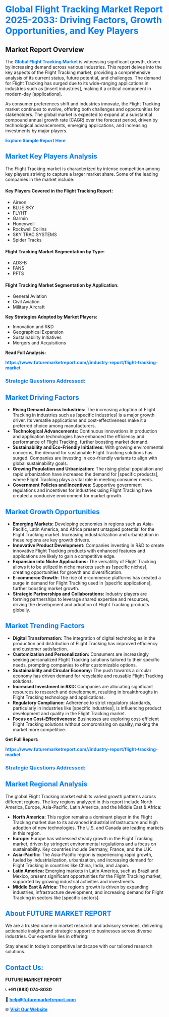 <h1 style="color: #007BFF;">Global Flight Tracking Market Report 2025-2033: Driving Factors, Growth Opportunities, and Key Players</h1>

<section id="overview">
<h2>Market Report Overview</h2>
<p>The <a href="https://www.futuremarketreport.com//industry-report/flight-tracking-market" style="color: #007BFF; text-decoration: none;"><strong>Global Flight Tracking Market</strong></a> is witnessing significant growth, driven by increasing demand across various industries. This report delves into the key aspects of the Flight Tracking market, providing a comprehensive analysis of its current status, future potential, and challenges. The demand for Flight Tracking has surged due to its wide-ranging applications in industries such as [insert industries], making it a critical component in modern-day [applications].</p>
<p>As consumer preferences shift and industries innovate, the Flight Tracking market continues to evolve, offering both challenges and opportunities for stakeholders. The global market is expected to expand at a substantial compound annual growth rate (CAGR) over the forecast period, driven by technological advancements, emerging applications, and increasing investments by major players.</p>
</section>

<section id="overview">
<p><a href="https://www.futuremarketreport.com//request-sample/reportId=54327" style="color: #007BFF; text-decoration: none;"><strong>Explore Sample Report Here</strong></a></p>
</section>

<section id="key-players">
<h2 style="color: #007BFF;">Market Key Players Analysis</h2>
<p>The Flight Tracking market is characterized by intense competition among key players striving to capture a larger market share. Some of the leading companies in the market include:</p>
<h4>Key Players Covered in the Flight Tracking Report:</h4>
<ul><li>Aireon</li><li>BLUE SKY</li><li>FLYHT</li><li>Garmin</li><li>Honeywell</li><li>Rockwell Collins</li><li>SKY TRAC SYSTEMS</li><li>Spider Tracks</li></ul>
<h4>Flight Tracking Market Segmentation by Type:</h4>
<ul><li>ADS-B</li><li>FANS</li><li>PFTS</li></ul>

<h4>Flight Tracking Market Segmentation by Application:</h4>
<ul><li>General Aviation</li><li>Civil Aviation</li><li>Military Aircraft</li></ul>
<p><strong>Key Strategies Adopted by Market Players:</strong></p>
<ul>
<li>Innovation and R&D</li>
<li>Geographical Expansion</li>
<li>Sustainability Initiatives</li>
<li>Mergers and Acquisitions</li>
</ul>
</section>

<section>
<p><strong>Read Full Analysis: </strong></p><a href="https://www.futuremarketreport.com//industry-report/flight-tracking-market" style="color: #007BFF; text-decoration: none;"><strong>https://www.futuremarketreport.com//industry-report/flight-tracking-market</strong></a>
<h3 style="color: #007BFF;">Strategic Questions Addressed:</h3>
</section>

<section id="driving-factors">
<h2 style="color: #007BFF;">Market Driving Factors</h2>
<ul>
<li><strong>Rising Demand Across Industries:</strong> The increasing adoption of Flight Tracking in industries such as [specific industries] is a major growth driver. Its versatile applications and cost-effectiveness make it a preferred choice among manufacturers.</li>
<li><strong>Technological Advancements:</strong> Continuous innovations in production and application technologies have enhanced the efficiency and performance of Flight Tracking, further boosting market demand.</li>
<li><strong>Sustainability and Eco-Friendly Initiatives:</strong> With growing environmental concerns, the demand for sustainable Flight Tracking solutions has surged. Companies are investing in eco-friendly variants to align with global sustainability goals.</li>
<li><strong>Growing Population and Urbanization:</strong> The rising global population and rapid urbanization have increased the demand for [specific products], where Flight Tracking plays a vital role in meeting consumer needs.</li>
<li><strong>Government Policies and Incentives:</strong> Supportive government regulations and incentives for industries using Flight Tracking have created a conducive environment for market growth.</li>
</ul>
</section>

<section id="growth-opportunities">
<h2 style="color: #007BFF;">Market Growth Opportunities</h2>
<ul>
<li><strong>Emerging Markets:</strong> Developing economies in regions such as Asia-Pacific, Latin America, and Africa present untapped potential for the Flight Tracking market. Increasing industrialization and urbanization in these regions are key growth drivers.</li>
<li><strong>Innovative Product Development:</strong> Companies investing in R&D to create innovative Flight Tracking products with enhanced features and applications are likely to gain a competitive edge.</li>
<li><strong>Expansion into Niche Applications:</strong> The versatility of Flight Tracking allows it to be utilized in niche markets such as [specific niches], creating opportunities for growth and diversification.</li>
<li><strong>E-commerce Growth:</strong> The rise of e-commerce platforms has created a surge in demand for Flight Tracking used in [specific applications], further boosting market growth.</li>
<li><strong>Strategic Partnerships and Collaborations:</strong> Industry players are forming partnerships to leverage shared expertise and resources, driving the development and adoption of Flight Tracking products globally.</li>
</ul>
</section>

<section id="trending-factors">
<h2 style="color: #007BFF;">Market Trending Factors</h2>
<ul>
<li><strong>Digital Transformation:</strong> The integration of digital technologies in the production and distribution of Flight Tracking has improved efficiency and customer satisfaction.</li>
<li><strong>Customization and Personalization:</strong> Consumers are increasingly seeking personalized Flight Tracking solutions tailored to their specific needs, prompting companies to offer customizable options.</li>
<li><strong>Sustainability and Circular Economy:</strong> The push towards a circular economy has driven demand for recyclable and reusable Flight Tracking solutions.</li>
<li><strong>Increased Investment in R&D:</strong> Companies are allocating significant resources to research and development, resulting in breakthroughs in Flight Tracking technology and applications.</li>
<li><strong>Regulatory Compliance:</strong> Adherence to strict regulatory standards, particularly in industries like [specific industries], is influencing product development and quality in the Flight Tracking market.</li>
<li><strong>Focus on Cost-Effectiveness:</strong> Businesses are exploring cost-efficient Flight Tracking solutions without compromising on quality, making the market more competitive.</li>
</ul>
</section>

<section>
<p><strong>Get Full Report: </strong></p><a href="https://www.futuremarketreport.com//industry-report/flight-tracking-market" style="color: #007BFF; text-decoration: none;"><strong>https://www.futuremarketreport.com//industry-report/flight-tracking-market</strong></a>
<h3 style="color: #007BFF;">Strategic Questions Addressed:</h3>
</section>


<section id="regional-analysis">
<h2 style="color: #007BFF;">Market Regional Analysis</h2>
<p>The global Flight Tracking market exhibits varied growth patterns across different regions. The key regions analyzed in this report include North America, Europe, Asia-Pacific, Latin America, and the Middle East & Africa:</p>
<ul>
<li><strong>North America:</strong> This region remains a dominant player in the Flight Tracking market due to its advanced industrial infrastructure and high adoption of new technologies. The U.S. and Canada are leading markets in this region.</li>
<li><strong>Europe:</strong> Europe has witnessed steady growth in the Flight Tracking market, driven by stringent environmental regulations and a focus on sustainability. Key countries include Germany, France, and the U.K.</li>
<li><strong>Asia-Pacific:</strong> The Asia-Pacific region is experiencing rapid growth, fueled by industrialization, urbanization, and increasing demand for Flight Tracking in countries like China, India, and Japan.</li>
<li><strong>Latin America:</strong> Emerging markets in Latin America, such as Brazil and Mexico, present significant opportunities for the Flight Tracking market, supported by growing industrial activities and investments.</li>
<li><strong>Middle East & Africa:</strong> The region’s growth is driven by expanding industries, infrastructure development, and increasing demand for Flight Tracking in sectors like [specific sectors].</li>
</ul>
</section>

<footer>
<h2 style="color: #007BFF;">About FUTURE MARKET REPORT</h2>
<p>We are a trusted name in market research and advisory services, delivering actionable insights and strategic support to businesses across diverse industries. Our expertise lies in offering:</p>

<p>Stay ahead in today’s competitive landscape with our tailored research solutions.</p>

<h2 style="color: #007BFF;">Contact Us:</h2>
<p><strong>FUTURE MARKET REPORT</strong></p>
<p>📞 <strong>+91 (883) 074-8030</strong></p>
<p>📧 <strong><a href="mailto:help@futuremarketreport.com" style="color: #007BFF;">help@futuremarketreport.com</a></strong></p>
<p>🌐 <strong><a href="https://www.futuremarketreport.com/" style="color: #007BFF;">Visit Our Website</a></strong></p>
</footer>
